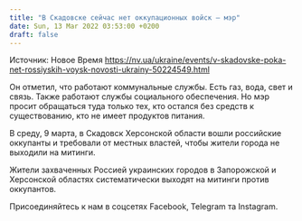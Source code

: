 ```yaml
---
title: "В Скадовске сейчас нет оккупационных войск — мэр"
date: Sun, 13 Mar 2022 03:53:00 +0200
draft: false
---
```

Источник: Новое Время https://nv.ua/ukraine/events/v-skadovske-poka-net-rossiyskih-voysk-novosti-ukrainy-50224549.html


Он отметил, что работают коммунальные службы. Есть газ, вода, свет и связь. Также работают службы социального обеспечения. Но мэр просит обращаться туда только тех, кто остался без средств к существованию, кто не имеет продуктов питания.

В среду, 9 марта, в Скадовск Херсонской области вошли российские оккупанты и требовали от местных властей, чтобы жители города не выходили на митинги.

Жители захваченных Россией украинских городов в Запорожской и Херсонской областях систематически выходят на митинги против оккупантов.

Присоединяйтесь к нам в соцсетях Facebook, Telegram та Instagram.
